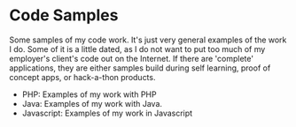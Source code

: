 Code Samples
============

Some samples of my code work. It's just very general examples of the work I do. Some of it is a little dated,
as I do not want to put too much of my employer's client's code out on the Internet. If there are 'complete' applications, they are either samples build during self learning, proof of concept apps, or hack-a-thon products.

* PHP: Examples of my work with PHP
* Java: Examples of my work with Java.
* Javascript: Examples of my work in Javascript
